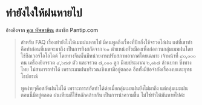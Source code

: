 ---
---

# ทำยังไงให้ฝนหายไป

อ้างอิงจาก [คุณ หัษษาษิณ](https://pantip.com/topic/37803852/comment3121) สมาชิก Pantip.com

> สำหรับ FAQ เรื่องทำยังไงให้เมฆฝนหายไป มีคนพูดถึงเรื่องที่ปักกิ่งใช้จรวดไล่ฝน แต่ที่เขาทำคือทำก่อนที่เมฆจะมาถึง เป็นการยิงสกัดจาก ๒๑ ตำแหน่งทั่วเมืองเพื่อก่อกวนกลุ่มเมฆฝนโดยใช้ซิลเวอร์ไอโอไดด์ โดยทางจีนนั้นมีหน่วยงานปรับสภาพอากาศโดยเฉพาะ เจ้าหน้าที่ ๔๐,๐๐๐ คน เครื่องยิงจรวด ๔,๖๘๗ ตัว และจรวด ๗,๐๐๐ ลูก มีงบประมาณ ๒,๑๖๗ ล้านบาท ซึ่งทางไทย ไม่สามารถทำได้ เพราะเมฆฝนบริเวณเชิงเขามีอยู่ตลอด อีกทั้งมีข้อจำกัดเรื่องงบและยุทธโธปกรณ์ 
>
> พูดง่ายๆคือสกัดฝนไม่ได้ เพราะการสกัดทำได้ต่อเมื่อกลุ่มเมฆฝนยังไม่มาถึง แต่กลุ่มเมฆฝนตอนนี้มีอยู่ตลอด ฝนเทียมก็ใช้หลักคล้ายกัน เป็นการนำความชื้น ไม่ใช่ทำให้มันหายไปค่ะ
